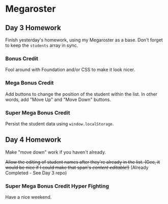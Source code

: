 # Megaroster

## Day 3 Homework

Finish yesterday's homework, using my Megaroster as a base. Don't forget to keep the `students` array in sync.

### Bonus Credit

Fool around with Foundation and/or CSS to make it look nicer.

### Mega Bonus Credit

Add buttons to change the position of the student within the list. In other words, add "Move Up" and "Move Down" buttons.

### Super Mega Bonus Credit

Persist the student data using `window.localStorage`.

## Day 4 Homework

Make "move down" work if you haven't already.

~~Allow the editing of student names after they're already in the list. (Gee, it would be nice if I could make that span's _content editable_!)~~
(Already Completed - See Day 3 repo)

### Super Mega Bonus Credit Hyper Fighting

Have a nice weekend.
